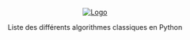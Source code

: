 <p align="center">
  <a href="https://raw.githubusercontent.com/QuentinPTT/OCaml-Algorithmes/main/img/python.jpg">
    <img src="https://raw.githubusercontent.com/QuentinPTT/OCaml-Algorithmes/main/img/python.jpg" alt="Logo">
  </a>
  <p align="center">
    Liste des différents algorithmes classiques en Python
  </p>
</p>
